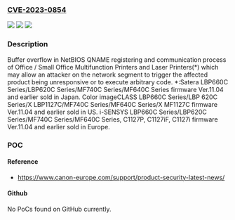 ### [CVE-2023-0854](https://cve.mitre.org/cgi-bin/cvename.cgi?name=CVE-2023-0854)
![](https://img.shields.io/static/v1?label=Product&message=Canon%20Office%2FSmall%20Office%20Multifunction%20Printers%20and%20Laser%20Printers&color=blue)
![](https://img.shields.io/static/v1?label=Version&message=n%2Fa&color=blue)
![](https://img.shields.io/static/v1?label=Vulnerability&message=CWE-122%3A%20Heap-based%20Buffer%20Overflow&color=brighgreen)

### Description

Buffer overflow in NetBIOS QNAME registering and communication process of Office / Small Office Multifunction Printers and Laser Printers(*) which may allow an attacker on the network segment to trigger the affected product being unresponsive or to execute arbitrary code. *:Satera LBP660C Series/LBP620C Series/MF740C Series/MF640C Series firmware Ver.11.04 and earlier sold in Japan. Color imageCLASS LBP660C Series/LBP 620C Series/X LBP1127C/MF740C Series/MF640C Series/X MF1127C firmware Ver.11.04 and earlier sold in US. i-SENSYS LBP660C Series/LBP620C Series/MF740C Series/MF640C Series, C1127P, C1127iF, C1127i firmware Ver.11.04 and earlier sold in Europe.

### POC

#### Reference
- https://www.canon-europe.com/support/product-security-latest-news/

#### Github
No PoCs found on GitHub currently.

